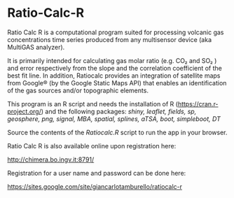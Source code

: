 # Ratio-Calc-R

Ratio Calc R is a computational program suited for processing volcanic gas concentrations time series produced from any multisensor device (aka MultiGAS analyzer).

It is primarily intended for calculating gas molar ratio (e.g. CO₂ and SO₂ ) and error respectively from the slope and the correlation coefficient of the best fit line. In addition, Ratiocalc provides an integration of satellite maps from Google® (by the Google Static Maps API) that enables an identification of the gas sources and/or topographic elements.

This program is an R script and needs the installation of R (https://cran.r-project.org/) and the following packages: _shiny, leaflet, fields, sp, geosphere, png, signal, MBA, spatial, splines, aTSA, boot, simpleboot, DT_

Source the contents of the _Ratiocalc.R_ script to run the app in your browser.

Ratio Calc R is also available online upon registration here:

http://chimera.bo.ingv.it:8791/

Registration for a user name and password can be done here:

https://sites.google.com/site/giancarlotamburello/ratiocalc-r

